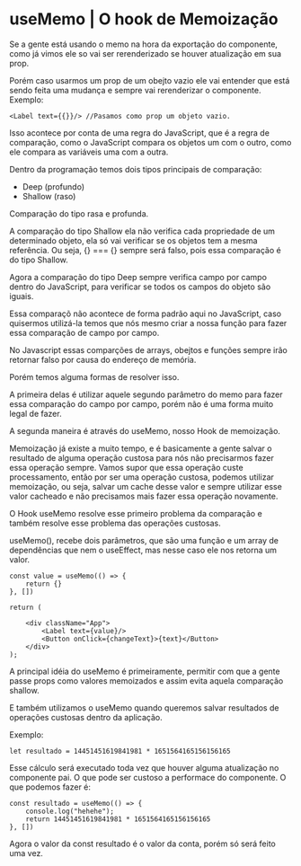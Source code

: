 # useMemo | O hook de Memoização

Se a gente está usando o memo na hora da exportação do componente, como já vimos ele so vai ser rerenderizado se houver atualização em sua prop.

Porém caso usarmos um prop de um obejto vazio ele vai entender que está sendo feita uma mudança e sempre vai rerenderizar o componente. Exemplo:

    <Label text={{}}/> //Pasamos como prop um objeto vazio.

Isso acontece por conta de uma regra do JavaScript, que é a regra de comparação, como o JavaScript compara os objetos um com o outro, como ele compara as variáveis uma com a outra.

Dentro da programação temos dois tipos principais de comparação:

- Deep (profundo)
- Shallow (raso)

Comparação do tipo rasa e profunda.

A comparação do tipo Shallow ela não verifica cada propriedade de um determinado objeto, ela só vai verificar se os objetos tem a mesma referência. Ou seja, {} === {} sempre será falso, pois essa comparação é do tipo Shallow.

Agora a comparação do tipo Deep sempre verifica campo por campo dentro do JavaScript, para verificar se todos os campos do objeto são iguais.

Essa comparaçõ não acontece de forma padrão aqui no JavaScript, caso quisermos utilizá-la temos que nós mesmo criar a nossa função para fazer essa comparação de campo por campo.

No Javascript essas comparções de arrays, obejtos e funções sempre irão retornar falso por causa do endereço de memória.

Porém temos alguma formas de resolver isso.

A primeira delas é utilizar aquele segundo parâmetro do memo para fazer essa comparação do campo por campo, porém não é uma forma muito legal de fazer.

A segunda maneira é através do useMemo, nosso Hook de memoização.

Memoização já existe a muito tempo, e é basicamente a gente salvar o resultado de alguma operação custosa para nós não precisarmos fazer essa operação sempre. Vamos supor que essa operação custe processamento, então por ser uma operação custosa, podemos utilizar  memoização, ou seja, salvar um cache desse valor e sempre utilizar esse valor cacheado e não precisamos mais fazer essa operação novamente.

O Hook useMemo resolve esse primeiro problema da comparação e também resolve esse problema das operações custosas.

useMemo(), recebe dois parâmetros, que são uma função e um array de dependências que nem o useEffect, mas nesse caso ele nos retorna um valor.

    const value = useMemo(() => {
        return {}
    }, [])

    return (

        <div className="App">
            <Label text={value}/>
            <Button onClick={changeText}>{text}</Button>
        </div>    
    );

A principal idéia do useMemo é primeiramente, permitir com que a gente passe props como valores memoizados e assim evita aquela comparação shallow.

E também utilizamos o useMemo quando queremos salvar resultados de operações custosas dentro da aplicação.

Exemplo:

    let resultado = 14451451619841981 * 1651564165156156165

Esse cálculo será executado toda vez que houver alguma atualização no componente pai. O que pode ser custoso a performace do componente. O que podemos fazer é:

    const resultado = useMemo(() => {
        console.log("hehehe");
        return 14451451619841981 * 1651564165156156165
    }, [])

Agora o valor da const resultado é o valor da conta, porém só será feito uma vez.














